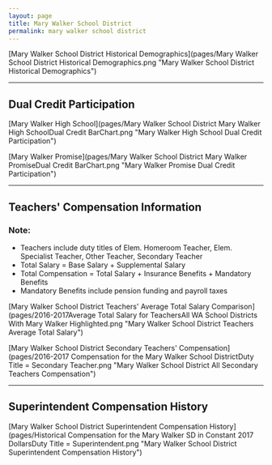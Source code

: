 ```yaml
---
layout: page
title: Mary Walker School District
permalink: mary walker school district
---
```



[Mary Walker School District Historical Demographics](pages/Mary Walker School District Historical Demographics.png "Mary Walker School District Historical Demographics")

___

## Dual Credit Participation

[Mary Walker High School](pages/Mary Walker School District Mary Walker High SchoolDual Credit BarChart.png "Mary Walker High School Dual Credit Participation")

[Mary Walker Promise](pages/Mary Walker School District Mary Walker PromiseDual Credit BarChart.png "Mary Walker Promise Dual Credit Participation")


___

## Teachers' Compensation Information
### Note:
- Teachers include duty titles of Elem. Homeroom Teacher, Elem. Specialist Teacher, Other Teacher, Secondary Teacher
- Total Salary = Base Salary + Supplemental Salary
- Total Compensation = Total Salary + Insurance Benefits + Mandatory Benefits
- Mandatory Benefits include pension funding and payroll taxes

[Mary Walker School District Teachers' Average Total Salary Comparison](pages/2016-2017Average Total Salary for TeachersAll WA School Districts With Mary Walker Highlighted.png "Mary Walker School District Teachers Average Total Salary")

[Mary Walker School District Secondary Teachers' Compensation](pages/2016-2017 Compensation for the Mary Walker School DistrictDuty Title = Secondary Teacher.png "Mary Walker School District All Secondary Teachers Compensation")


___

## Superintendent Compensation History

[Mary Walker School District Superintendent Compensation History](pages/Historical Compensation for the Mary Walker SD in Constant 2017 DollarsDuty Title = Superintendent.png "Mary Walker School District Superintendent Compensation History")


